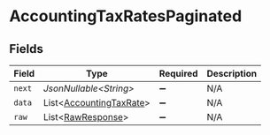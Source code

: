 # AccountingTaxRatesPaginated


## Fields

| Field                                                                    | Type                                                                     | Required                                                                 | Description                                                              |
| ------------------------------------------------------------------------ | ------------------------------------------------------------------------ | ------------------------------------------------------------------------ | ------------------------------------------------------------------------ |
| `next`                                                                   | *JsonNullable\<String>*                                                  | :heavy_minus_sign:                                                       | N/A                                                                      |
| `data`                                                                   | List\<[AccountingTaxRate](../../models/components/AccountingTaxRate.md)> | :heavy_minus_sign:                                                       | N/A                                                                      |
| `raw`                                                                    | List\<[RawResponse](../../models/components/RawResponse.md)>             | :heavy_minus_sign:                                                       | N/A                                                                      |